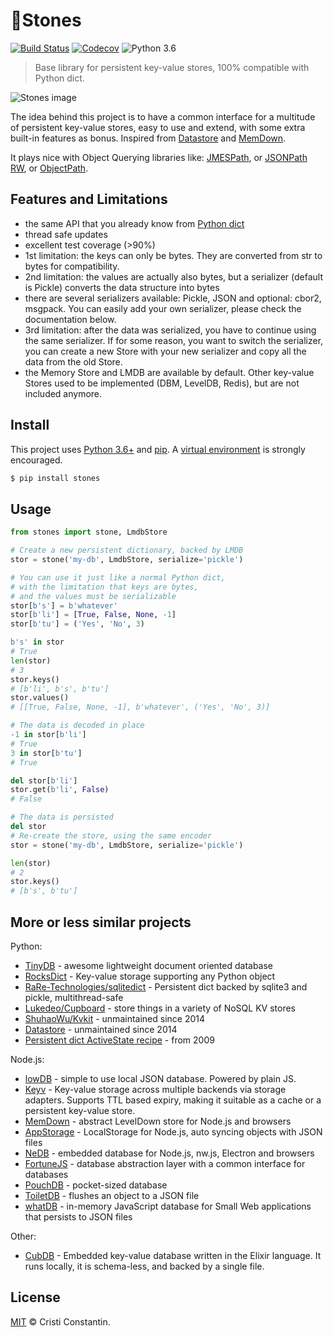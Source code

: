 # 🗿Stones

[![Build Status](https://travis-ci.org/croqaz/Stones.svg?branch=master)](https://travis-ci.org/croqaz/Stones) [![Codecov](https://codecov.io/gh/croqaz/Stones/branch/master/graph/badge.svg)](https://codecov.io/gh/croqaz/Stones) ![Python 3.6](https://img.shields.io/badge/python-3.6-blue.svg)

> Base library for persistent key-value stores, 100% compatible with Python dict.

![Stones image](https://raw.githubusercontent.com/croqaz/stones/master/images/stones-image.jpg)

The idea behind this project is to have a common interface for a multitude of persistent key-value stores, easy to use and extend, with some extra built-in features as bonus. Inspired from [Datastore](https://github.com/datastore/datastore) and [MemDown](https://github.com/level/memdown).

It plays nice with Object Querying libraries like: [JMESPath](http://jmespath.org/), or [JSONPath RW](https://github.com/kennknowles/python-jsonpath-rw), or [ObjectPath](http://objectpath.org/).


## Features and Limitations

- the same API that you already know from [Python dict](https://docs.python.org/3/library/stdtypes.html#mapping-types-dict)
- thread safe updates
- excellent test coverage (>90%)
- 1st limitation: the keys can only be bytes. They are converted from str to bytes for compatibility.
- 2nd limitation: the values are actually also bytes, but a serializer (default is Pickle) converts the data structure into bytes
- there are several serializers available: Pickle, JSON and optional: cbor2, msgpack. You can easily add your own serializer, please check the documentation below.
- 3rd limitation: after the data was serialized, you have to continue using the same serializer. If for some reason, you want to switch the serializer, you can create a new Store with your new serializer and copy all the data from the old Store.
- the Memory Store and LMDB are available by default. Other key-value Stores used to be implemented (DBM, LevelDB, Redis), but are not included anymore.


## Install

This project uses [Python 3.6+](https://python.org/) and [pip](https://pip.pypa.io/).
A [virtual environment](https://virtualenv.pypa.io/) is strongly encouraged.

```sh
$ pip install stones
```


## Usage

```py
from stones import stone, LmdbStore

# Create a new persistent dictionary, backed by LMDB
stor = stone('my-db', LmdbStore, serialize='pickle')

# You can use it just like a normal Python dict,
# with the limitation that keys are bytes,
# and the values must be serializable
stor[b's'] = b'whatever'
stor[b'li'] = [True, False, None, -1]
stor[b'tu'] = ('Yes', 'No', 3)

b's' in stor
# True
len(stor)
# 3
stor.keys()
# [b'li', b's', b'tu']
stor.values()
# [[True, False, None, -1], b'whatever', ('Yes', 'No', 3)]

# The data is decoded in place
-1 in stor[b'li']
# True
3 in stor[b'tu']
# True

del stor[b'li']
stor.get(b'li', False)
# False

# The data is persisted
del stor
# Re-create the store, using the same encoder
stor = stone('my-db', LmdbStore, serialize='pickle')

len(stor)
# 2
stor.keys()
# [b's', b'tu']
```


## More or less similar projects

Python:

* [TinyDB](https://github.com/msiemens/tinydb) - awesome lightweight document oriented database
* [RocksDict](https://github.com/Congyuwang/RocksDict) - Key-value storage supporting any Python object
* [RaRe-Technologies/sqlitedict](https://github.com/RaRe-Technologies/sqlitedict) - Persistent dict backed by sqlite3 and pickle, multithread-safe
* [Lukedeo/Cupboard](https://github.com/lukedeo/Cupboard) - store things in a variety of NoSQL KV stores
* [ShuhaoWu/Kvkit](https://github.com/shuhaowu/kvkit) - unmaintained since 2014
* [Datastore](https://github.com/datastore/datastore) - unmaintained since 2014
* [Persistent dict ActiveState recipe](https://code.activestate.com/recipes/576642) - from 2009

Node.js:

* [lowDB](https://github.com/typicode/lowdb) - simple to use local JSON database. Powered by plain JS.
* [Keyv](https://github.com/lukechilds/keyv) - Key-value storage across multiple backends via storage adapters. Supports TTL based expiry, making it suitable as a cache or a persistent key-value store.
* [MemDown](https://github.com/level/memdown) - abstract LevelDown store for Node.js and browsers
* [AppStorage](https://github.com/faressoft/appstorage) - LocalStorage for Node.js, auto syncing objects with JSON files
* [NeDB](https://github.com/louischatriot/nedb) - embedded database for Node.js, nw.js, Electron and browsers
* [FortuneJS](https://github.com/fortunejs/fortune) - database abstraction layer with a common interface for databases
* [PouchDB](https://github.com/pouchdb/pouchdb) - pocket-sized database
* [ToiletDB](https://github.com/maxogden/toiletdb) - flushes an object to a JSON file
* [whatDB](https://github.com/small-tech/whatdb) - in-memory JavaScript database for Small Web applications that persists to JSON files

Other:

* [CubDB](https://github.com/lucaong/cubdb) - Embedded key-value database written in the Elixir language. It runs locally, it is schema-less, and backed by a single file.

## License

[MIT](LICENSE) © Cristi Constantin.
